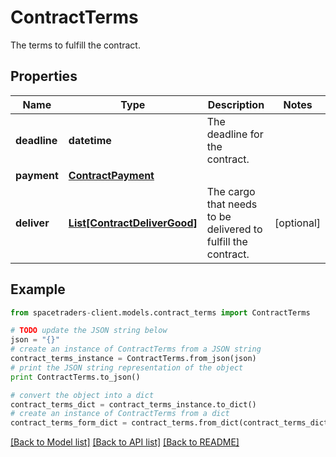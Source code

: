 # ContractTerms

The terms to fulfill the contract.

## Properties

Name | Type | Description | Notes
------------ | ------------- | ------------- | -------------
**deadline** | **datetime** | The deadline for the contract. | 
**payment** | [**ContractPayment**](ContractPayment.md) |  | 
**deliver** | [**List[ContractDeliverGood]**](ContractDeliverGood.md) | The cargo that needs to be delivered to fulfill the contract. | [optional] 

## Example

```python
from spacetraders-client.models.contract_terms import ContractTerms

# TODO update the JSON string below
json = "{}"
# create an instance of ContractTerms from a JSON string
contract_terms_instance = ContractTerms.from_json(json)
# print the JSON string representation of the object
print ContractTerms.to_json()

# convert the object into a dict
contract_terms_dict = contract_terms_instance.to_dict()
# create an instance of ContractTerms from a dict
contract_terms_form_dict = contract_terms.from_dict(contract_terms_dict)
```
[[Back to Model list]](../README.md#documentation-for-models) [[Back to API list]](../README.md#documentation-for-api-endpoints) [[Back to README]](../README.md)


